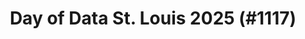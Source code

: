 ---
layout: event
title: "Day of Data St. Louis 2025 (#1117)"
subtitle: ""
tags: ["USA", "Missouri", "St. Louis", "physical", "2025", "North America"]
thumb: /assets/img/logos/Just_icon_Color_small.png
comments: false
data: SQLSat1117
---